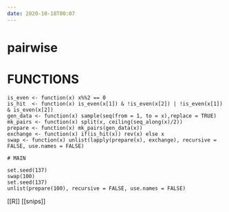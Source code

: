 ```yaml
---
date: 2020-10-18T00:07
---
```


# pairwise

# FUNCTIONS
    
    is_even <- function(x) x%%2 == 0
    is_hit  <- function(x) is_even(x[1]) & !is_even(x[2]) | !is_even(x[1]) & is_even(x[2])
    gen_data <- function(x) sample(seq(from = 1, to = x),replace = TRUE)
    mk_pairs <- function(x) split(x, ceiling(seq_along(x)/2))
    prepare <- function(x) mk_pairs(gen_data(x))
    exchange <- function(x) if(is_hit(x)) rev(x) else x
    swap <- function(x) unlist(lapply(prepare(x), exchange), recursive = FALSE, use.names = FALSE)
    
    # MAIN
    
    set.seed(137)
    swap(100)
    set.seed(137)
    unlist(prepare(100), recursive = FALSE, use.names = FALSE)

[[R]]
[[snips]]